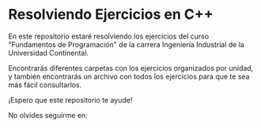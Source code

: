 # Resolviendo Ejercicios en C++
En este repositorio estaré resolviendo los ejercicios del curso "Fundamentos de Programación" de la carrera Ingeniería Industrial de la Universidad Continental.

Encontrarás diferentes carpetas con los ejercicios organizados por unidad, y también encontrarás un archivo con todos los ejercicios para que te sea más fácil consultarlos.

¡Espero que este repositorio te ayude!

No olvides seguirme en: 